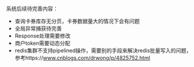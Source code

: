 系统后续待完善内容：

* 查询卡券库存无分页，卡券数据量大的情况下会有问题
* 全局异常捕获待完善
* Response处理需要修改
* 商户token需要动态分配
* redis集群不支持pipelined操作，需要别的手段来解决redis批量写入的问题，参考https://www.cnblogs.com/drwong/p/4825752.html
